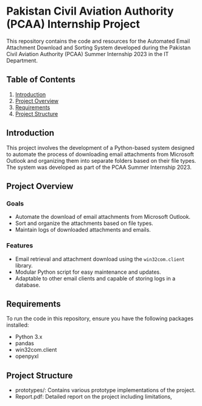 # Pakistan Civil Aviation Authority (PCAA) Internship Project

This repository contains the code and resources for the Automated Email Attachment Download and Sorting System developed during the Pakistan Civil Aviation Authority (PCAA) Summer Internship 2023 in the IT Department.

## Table of Contents
1. [Introduction](#introduction)
2. [Project Overview](#project-overview)
3. [Requirements](#requirements)
4. [Project Structure](#project-structure)


## Introduction
This project involves the development of a Python-based system designed to automate the process of downloading email attachments from Microsoft Outlook and organizing them into separate folders based on their file types. The system was developed as part of the PCAA Summer Internship 2023.

## Project Overview
### Goals
- Automate the download of email attachments from Microsoft Outlook.
- Sort and organize the attachments based on file types.
- Maintain logs of downloaded attachments and emails.

### Features
- Email retrieval and attachment download using the `win32com.client` library.
- Modular Python script for easy maintenance and updates.
- Adaptable to other email clients and capable of storing logs in a database.

## Requirements
To run the code in this repository, ensure you have the following packages installed:
- Python 3.x
- pandas
- win32com.client
- openpyxl

## Project Structure
- prototypes/: Contains various prototype implementations of the project.
- Report.pdf: Detailed report on the project including limitations,
